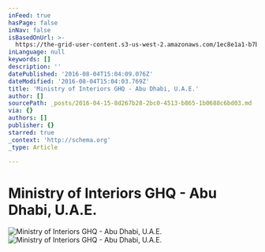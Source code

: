 ```yaml
---
inFeed: true
hasPage: false
inNav: false
isBasedOnUrl: >-
  https://the-grid-user-content.s3-us-west-2.amazonaws.com/1ec8e1a1-b7b7-41dd-a485-7c1e729eae6d.jpg
inLanguage: null
keywords: []
description: ''
datePublished: '2016-08-04T15:04:09.076Z'
dateModified: '2016-08-04T15:04:03.769Z'
title: 'Ministry of Interiors GHQ - Abu Dhabi, U.A.E.'
author: []
sourcePath: _posts/2016-04-15-8d267b28-2bc0-4513-b865-1b0688c6bd03.md
via: {}
authors: []
publisher: {}
starred: true
_context: 'http://schema.org'
_type: Article

---
```

# **Ministry of Interiors GHQ - Abu Dhabi, U.A.E.**
![Ministry of Interiors GHQ - Abu Dhabi, U.A.E.](https://the-grid-user-content.s3-us-west-2.amazonaws.com/8c5a9d70-acc4-4791-ae91-4d3847aa4b9f.jpg)
![Ministry of Interiors GHQ - Abu Dhabi, U.A.E.](https://the-grid-user-content.s3-us-west-2.amazonaws.com/58bbb4a5-1865-4a8c-8141-fdd7e81c8488.jpg)
